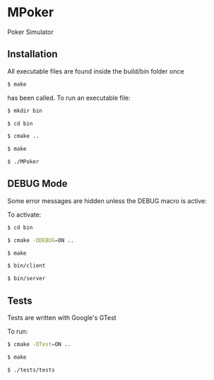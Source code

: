 # MPoker

Poker Simulator

## Installation

All executable files are found inside the build/bin folder once

```bash
$ make
```

has been called. To run an executable file:

```bash
$ mkdir bin

$ cd bin

$ cmake ..

$ make

$ ./MPoker
```

## DEBUG Mode

Some error messages are hidden unless the DEBUG macro is active:

To activate:

```bash
$ cd bin

$ cmake -DDEBUG=ON ..

$ make

$ bin/client

$ bin/server
```

## Tests

Tests are written with Google's GTest

To run:

```bash
$ cmake -DTest=ON ..

$ make

$ ./tests/tests
```
